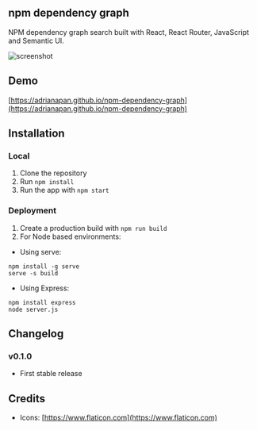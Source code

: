 ## npm dependency graph

NPM dependency graph search built with React, React Router, JavaScript and Semantic UI. 

![screenshot](https://i.imgur.com/AIdGZLY.gif)

## Demo

[https://adrianapan.github.io/npm-dependency-graph](https://adrianapan.github.io/npm-dependency-graph)

## Installation

### Local

1. Clone the repository
2. Run `npm install`
3. Run the app with `npm start`

### Deployment

1. Create a production build with `npm run build`
2. For Node based environments:

- Using serve:

```
npm install -g serve
serve -s build
```

- Using Express:

```
npm install express
node server.js
```

## Changelog

### v0.1.0

* First stable release

## Credits

* Icons: [https://www.flaticon.com](https://www.flaticon.com)